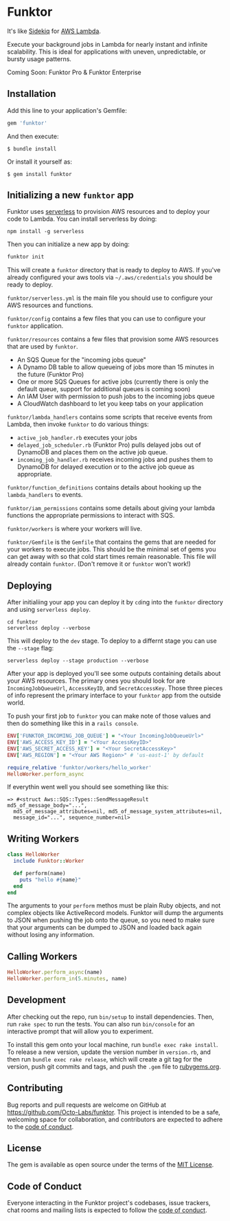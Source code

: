 # Funktor

It's like [Sidekiq](https://sidekiq.org/) for [AWS Lambda](https://aws.amazon.com/lambda/).

Execute your background jobs in Lambda for nearly instant and infinite scalability. This is ideal for
applications with uneven, unpredictable, or bursty usage patterns.

Coming Soon: Funktor Pro & Funktor Enterprise

## Installation

Add this line to your application's Gemfile:

```ruby
gem 'funktor'
```

And then execute:

    $ bundle install

Or install it yourself as:

    $ gem install funktor

## Initializing a new `funktor` app

Funktor uses [serverless](https://www.serverless.com/) to provision AWS resources and to deploy your
code to Lambda. You can install serverless by doing:

```
npm install -g serverless
```

Then you can initialize a new app by doing:


```bash
funktor init
```

This will create a `funktor` directory that is ready to deploy to AWS. If you've already configured
your aws tools via `~/.aws/credentials` you should be ready to deploy.

`funktor/serverless.yml` is the main file you should use to configure your AWS resources and functions.

`funktor/config` contains a few files that you can use to configure your `funktor` application.

`funktor/resources` contains a few files that provision some AWS resources that are used by `funktor`.
* An SQS Queue for the "incoming jobs queue"
* A Dynamo DB table to allow queueing of jobs more than 15 minutes in the future (Funktor Pro)
* One or more SQS Queues for active jobs (currently there is only the default queue, support for additional queues is coming soon)
* An IAM User with permission to push jobs to the incoming jobs queue
* A CloudWatch dashboard to let you keep tabs on your application

`funktor/lambda_handlers` contains some scripts that receive events from Lambda, then invoke `funktor` to
do various things:
* `active_job_handler.rb` executes your jobs
* `delayed_job_scheduler.rb` (Funktor Pro) pulls delayed jobs out of DynamoDB and places them on the active job queue.
* `incoming_job_handler.rb` receives incoming jobs and pushes them to DynamoDB for delayed execution or to the active job queue as appropriate.

`funktor/function_definitions` contains details about hooking up the `lambda_handlers` to events.

`funktor/iam_permissions` contains some details about giving your lambda functions the appropriate permissions
to interact with SQS.

`funktor/workers` is where your workers will live.

`funktor/Gemfile` is the `Gemfile` that contains the gems that are needed for your workers to execute
jobs. This should be the minimal set of gems you can get away with so that cold start times remain reasonable.
This file will already contain `funktor`. (Don't remove it or `funktor` won't work!)

## Deploying

After initialiing your app you can deploy it by `cd`ing into the `funktor` directory and using
`serverless deploy`.

```
cd funktor
serverless deploy --verbose
```

This will deploy to the `dev` stage. To deploy to a differnt stage you can use the `--stage` flag:

```
serverless deploy --stage production --verbose
```

After your app is deployed you'll see some outputs containing details about your AWS resources. The
primary ones you should look for are `IncomingJobQueueUrl`, `AccessKeyID`, and `SecretAccessKey`.
Those three pieces of info represent the primary interface to your `funktor` app from the outside world.

To push your first job to `funktor` you can make note of those values and then do something like this
in a `rails console`.

```ruby
ENV['FUNKTOR_INCOMING_JOB_QUEUE'] = "<Your IncomingJobQueueUrl>"
ENV['AWS_ACCESS_KEY_ID'] = "<Your AccessKeyID>"
ENV['AWS_SECRET_ACCESS_KEY'] = "<Your SecretAccessKey>"
ENV['AWS_REGION'] = "<Your AWS Region>" # 'us-east-1' by default

require_relative 'funktor/workers/hello_worker'
HelloWorker.perform_async
```

If everythin went well you should see something like this:

```
=> #<struct Aws::SQS::Types::SendMessageResult md5_of_message_body="...",
  md5_of_message_attributes=nil, md5_of_message_system_attributes=nil,
  message_id="...", sequence_number=nil>
```

## Writing Workers

```ruby
class HelloWorker
  include Funktor::Worker

  def perform(name)
    puts "hello #{name}"
  end
end
```

The arguments to your `perform` methos must be plain Ruby objects, and not complex objects like ActiveRecord
models. Funktor will dump the arguments to JSON when pushing the job onto the queue, so you need to make sure
that your arguments can be dumped to JSON and loaded back again without losing any information.

## Calling Workers

```ruby
HelloWorker.perform_async(name)
HelloWorker.perform_in(5.minutes, name)
```

## Development

After checking out the repo, run `bin/setup` to install dependencies. Then, run `rake spec` to run the tests. You can also run `bin/console` for an interactive prompt that will allow you to experiment.

To install this gem onto your local machine, run `bundle exec rake install`. To release a new version, update the version number in `version.rb`, and then run `bundle exec rake release`, which will create a git tag for the version, push git commits and tags, and push the `.gem` file to [rubygems.org](https://rubygems.org).

## Contributing

Bug reports and pull requests are welcome on GitHub at https://github.com/Octo-Labs/funktor. This project is intended to be a safe, welcoming space for collaboration, and contributors are expected to adhere to the [code of conduct](https://github.com/[USERNAME]/funktor/blob/master/CODE_OF_CONDUCT.md).


## License

The gem is available as open source under the terms of the [MIT License](https://opensource.org/licenses/MIT).

## Code of Conduct

Everyone interacting in the Funktor project's codebases, issue trackers, chat rooms and mailing lists is expected to follow the [code of conduct](https://github.com/Octo-Labs/funktor/blob/master/CODE_OF_CONDUCT.md).
